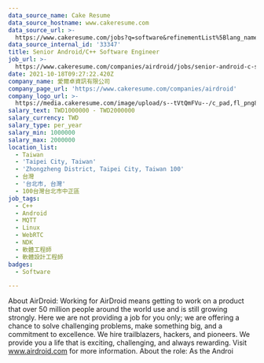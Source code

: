 ```yaml
---
data_source_name: Cake Resume
data_source_hostname: www.cakeresume.com
data_source_url: >-
  https://www.cakeresume.com/jobs?q=software&refinementList%5Blang_name%5D%5B0%5D=English&refinementList%5Bsalary_type%5D=per_year&range%5Bsalary_range%5D%5Bmin%5D=1000000&page=2
data_source_internal_id: '33347'
title: Senior Android/C++ Software Engineer
job_url: >-
  https://www.cakeresume.com/companies/airdroid/jobs/senior-android-c-software-engineer
date: 2021-10-18T09:27:22.420Z
company_name: 愛爾卓資訊有限公司
company_page_url: 'https://www.cakeresume.com/companies/airdroid'
company_logo_url: >-
  https://media.cakeresume.com/image/upload/s--tVtQmFVu--/c_pad,fl_png8,h_200,w_200/v1634115354/p0d0ziqhvh838gix4b1e.png
salary_text: TWD1000000 - TWD2000000
salary_currency: TWD
salary_type: per_year
salary_min: 1000000
salary_max: 2000000
location_list:
  - Taiwan
  - 'Taipei City, Taiwan'
  - 'Zhongzheng District, Taipei City, Taiwan 100'
  - 台灣
  - '台北市, 台灣'
  - 100台灣台北市中正區
job_tags:
  - C++
  - Android
  - MQTT
  - Linux
  - WebRTC
  - NDK
  - 軟體工程師
  - 軟體設計工程師
badges:
  - Software

---
```


About AirDroid: Working for AirDroid means getting to work on a product that over 50 million people around the world use and is still growing strongly. Here we are not providing a job for you only; we are offering a chance to solve challenging problems, make something big, and a commitment to excellence. We hire trailblazers, hackers, and pioneers. We provide you a life that is exciting, challenging, and always rewarding. Visit www.airdroid.com for more information. About the role: As the Androi